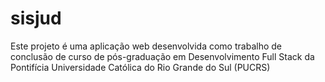# sisjud
Este projeto é uma aplicação web desenvolvida como trabalho de conclusão de curso de pós-graduação em Desenvolvimento Full Stack da Pontifícia Universidade Católica do Rio Grande do Sul (PUCRS)
